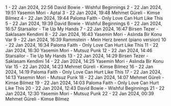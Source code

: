 1 - 22 Jan 2024, 22:56	David Bowie - Wishful Beginnings
2 - 22 Jan 2024, 19:51	Yasemin Mori - Aptal
3 - 22 Jan 2024, 19:48	Mehmet Güreli - Kimse Bilmez
4 - 22 Jan 2024, 19:44	Paloma Faith - Only Love Can Hurt Like This
5 - 22 Jan 2024, 19:39	David Bowie - Wishful Beginnings
6 - 22 Jan 2024, 16:57	Starsailor - Tie Up My Hands
7 - 22 Jan 2024, 16:47	Birsen Tezer - Saklasam Kendimi
8 - 22 Jan 2024, 16:43	Yasemin Mori - Aslında Bir Konu Var
9 - 22 Jan 2024, 16:39	Rammstein - Mein Herz brennt (piano version)
10 - 22 Jan 2024, 16:34	Paloma Faith - Only Love Can Hurt Like This
11 - 22 Jan 2024, 16:30	Yasemin Mori - Mutsuz Punk
12 - 22 Jan 2024, 14:46	Starsailor - Tie Up My Hands
13 - 22 Jan 2024, 14:29	Birsen Tezer - Saklasam Kendimi
14 - 22 Jan 2024, 14:25	Yasemin Mori - Aslında Bir Konu Var
15 - 22 Jan 2024, 14:23	Mehmet Güreli - Kimse Bilmez
16 - 22 Jan 2024, 14:19	Paloma Faith - Only Love Can Hurt Like This
17 - 22 Jan 2024, 14:13	Yasemin Mori - Mutsuz Punk
18 - 22 Jan 2024, 14:07	Mehmet Güreli - Kimse Bilmez
19 - 22 Jan 2024, 14:03	Paloma Faith - Only Love Can Hurt Like This
20 - 22 Jan 2024, 12:43	David Bowie - Wishful Beginnings
21 - 22 Jan 2024, 12:30	Yasemin Mori - Mutsuz Punk
22 - 22 Jan 2024, 00:39	Mehmet Güreli - Kimse Bilmez
